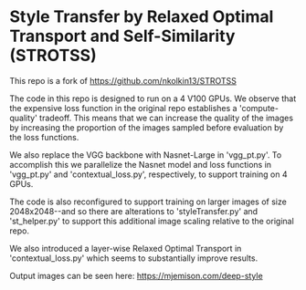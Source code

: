 # Style Transfer by Relaxed Optimal Transport and Self-Similarity (STROTSS)
This repo is a fork of https://github.com/nkolkin13/STROTSS 

The code in this repo is designed to run on a 4 V100 GPUs. We observe that the expensive loss function in the original repo establishes a 'compute-quality' tradeoff. This means that we can increase the quality of the images by increasing the proportion of the images sampled before evaluation by the loss functions.

We also replace the VGG backbone with Nasnet-Large in 'vgg_pt.py'. To accomplish this we parallelize the Nasnet model and loss functions in 'vgg_pt.py' and 'contextual_loss.py', respectively, to support training on 4 GPUs. 

The code is also reconfigured to support training on larger images of size 2048x2048--and so there are alterations to 'styleTransfer.py' and 'st_helper.py' to support this additional image scaling relative to the original repo. 

We also introduced a layer-wise Relaxed Optimal Transport in 'contextual_loss.py' which seems to substantially improve results.

Output images can be seen here: https://mjemison.com/deep-style
